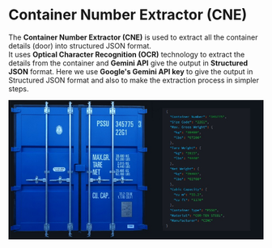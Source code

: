 # Container Number Extractor (CNE)
The **Container Number Extractor (CNE)** is used to extract all the container details (door) into structured JSON format.<br> It uses  **Optical Character Recognition (OCR)** technology to extract the details from the container and **Gemini API** give the output in **Structured JSON** format. Here we use **Google's Gemini API key** to give the output in Structured JSON format and also to make the extraction process in simpler steps.

![screenshot](images/image.jpg)
